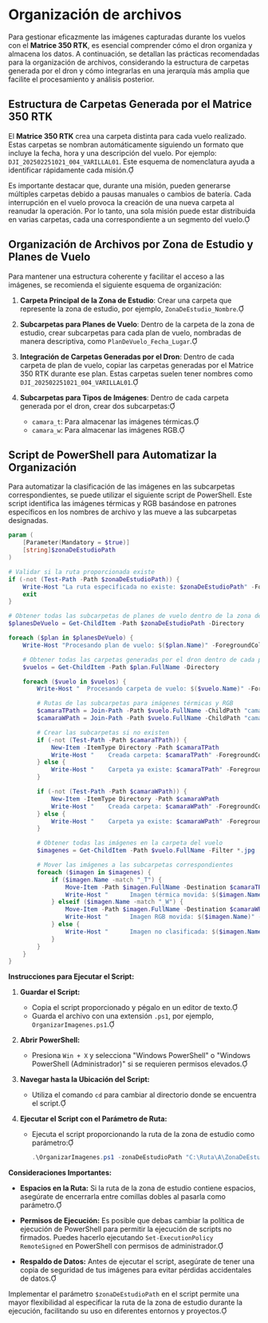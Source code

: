 # Organización de archivos
Para gestionar eficazmente las imágenes capturadas durante los vuelos con el **Matrice 350 RTK**, es esencial comprender cómo el dron organiza y almacena los datos. A continuación, se detallan las prácticas recomendadas para la organización de archivos, considerando la estructura de carpetas generada por el dron y cómo integrarlas en una jerarquía más amplia que facilite el procesamiento y análisis posterior.

## Estructura de Carpetas Generada por el Matrice 350 RTK

El **Matrice 350 RTK** crea una carpeta distinta para cada vuelo realizado. Estas carpetas se nombran automáticamente siguiendo un formato que incluye la fecha, hora y una descripción del vuelo. Por ejemplo: `DJI_202502251021_004_VARILLAL01`. Este esquema de nomenclatura ayuda a identificar rápidamente cada misión.

Es importante destacar que, durante una misión, pueden generarse múltiples carpetas debido a pausas manuales o cambios de batería. Cada interrupción en el vuelo provoca la creación de una nueva carpeta al reanudar la operación. Por lo tanto, una sola misión puede estar distribuida en varias carpetas, cada una correspondiente a un segmento del vuelo.

## Organización de Archivos por Zona de Estudio y Planes de Vuelo

Para mantener una estructura coherente y facilitar el acceso a las imágenes, se recomienda el siguiente esquema de organización:

1. **Carpeta Principal de la Zona de Estudio**: Crear una carpeta que represente la zona de estudio, por ejemplo, `ZonaDeEstudio_Nombre`.

2. **Subcarpetas para Planes de Vuelo**: Dentro de la carpeta de la zona de estudio, crear subcarpetas para cada plan de vuelo, nombradas de manera descriptiva, como `PlanDeVuelo_Fecha_Lugar`.

3. **Integración de Carpetas Generadas por el Dron**: Dentro de cada carpeta de plan de vuelo, copiar las carpetas generadas por el Matrice 350 RTK durante ese plan. Estas carpetas suelen tener nombres como `DJI_202502251021_004_VARILLAL01`.

4. **Subcarpetas para Tipos de Imágenes**: Dentro de cada carpeta generada por el dron, crear dos subcarpetas:
   - `camara_t`: Para almacenar las imágenes térmicas.
   - `camara_w`: Para almacenar las imágenes RGB.


## Script de PowerShell para Automatizar la Organización

Para automatizar la clasificación de las imágenes en las subcarpetas correspondientes, se puede utilizar el siguiente script de PowerShell. Este script identifica las imágenes térmicas y RGB basándose en patrones específicos en los nombres de archivo y las mueve a las subcarpetas designadas.

```powershell
param (
    [Parameter(Mandatory = $true)]
    [string]$zonaDeEstudioPath
)

# Validar si la ruta proporcionada existe
if (-not (Test-Path -Path $zonaDeEstudioPath)) {
    Write-Host "La ruta especificada no existe: $zonaDeEstudioPath" -ForegroundColor Red
    exit
}

# Obtener todas las subcarpetas de planes de vuelo dentro de la zona de estudio
$planesDeVuelo = Get-ChildItem -Path $zonaDeEstudioPath -Directory

foreach ($plan in $planesDeVuelo) {
    Write-Host "Procesando plan de vuelo: $($plan.Name)" -ForegroundColor Cyan

    # Obtener todas las carpetas generadas por el dron dentro de cada plan de vuelo
    $vuelos = Get-ChildItem -Path $plan.FullName -Directory

    foreach ($vuelo in $vuelos) {
        Write-Host "  Procesando carpeta de vuelo: $($vuelo.Name)" -ForegroundColor Cyan

        # Rutas de las subcarpetas para imágenes térmicas y RGB
        $camaraTPath = Join-Path -Path $vuelo.FullName -ChildPath "camara_t"
        $camaraWPath = Join-Path -Path $vuelo.FullName -ChildPath "camara_w"

        # Crear las subcarpetas si no existen
        if (-not (Test-Path -Path $camaraTPath)) {
            New-Item -ItemType Directory -Path $camaraTPath
            Write-Host "    Creada carpeta: $camaraTPath" -ForegroundColor Green
        } else {
            Write-Host "    Carpeta ya existe: $camaraTPath" -ForegroundColor Yellow
        }

        if (-not (Test-Path -Path $camaraWPath)) {
            New-Item -ItemType Directory -Path $camaraWPath
            Write-Host "    Creada carpeta: $camaraWPath" -ForegroundColor Green
        } else {
            Write-Host "    Carpeta ya existe: $camaraWPath" -ForegroundColor Yellow
        }

        # Obtener todas las imágenes en la carpeta del vuelo
        $imagenes = Get-ChildItem -Path $vuelo.FullName -Filter *.jpg

        # Mover las imágenes a las subcarpetas correspondientes
        foreach ($imagen in $imagenes) {
            if ($imagen.Name -match "_T") {
                Move-Item -Path $imagen.FullName -Destination $camaraTPath
                Write-Host "      Imagen térmica movida: $($imagen.Name)" -ForegroundColor Green
            } elseif ($imagen.Name -match "_W") {
                Move-Item -Path $imagen.FullName -Destination $camaraWPath
                Write-Host "      Imagen RGB movida: $($imagen.Name)" -ForegroundColor Green
            } else {
                Write-Host "      Imagen no clasificada: $($imagen.Name)" -ForegroundColor Red
            }
        }
    }
}
```

**Instrucciones para Ejecutar el Script:**

1. **Guardar el Script:**
   - Copia el script proporcionado y pégalo en un editor de texto.
   - Guarda el archivo con una extensión `.ps1`, por ejemplo, `OrganizarImagenes.ps1`.

2. **Abrir PowerShell:**
   - Presiona `Win + X` y selecciona "Windows PowerShell" o "Windows PowerShell (Administrador)" si se requieren permisos elevados.

3. **Navegar hasta la Ubicación del Script:**
   - Utiliza el comando `cd` para cambiar al directorio donde se encuentra el script.

4. **Ejecutar el Script con el Parámetro de Ruta:**
   - Ejecuta el script proporcionando la ruta de la zona de estudio como parámetro:
     ```powershell
     .\OrganizarImagenes.ps1 -zonaDeEstudioPath "C:\Ruta\A\ZonaDeEstudio"
     ```

**Consideraciones Importantes:**

- **Espacios en la Ruta:** Si la ruta de la zona de estudio contiene espacios, asegúrate de encerrarla entre comillas dobles al pasarla como parámetro.

- **Permisos de Ejecución:** Es posible que debas cambiar la política de ejecución de PowerShell para permitir la ejecución de scripts no firmados. Puedes hacerlo ejecutando `Set-ExecutionPolicy RemoteSigned` en PowerShell con permisos de administrador.

- **Respaldo de Datos:** Antes de ejecutar el script, asegúrate de tener una copia de seguridad de tus imágenes para evitar pérdidas accidentales de datos.

Implementar el parámetro `$zonaDeEstudioPath` en el script permite una mayor flexibilidad al especificar la ruta de la zona de estudio durante la ejecución, facilitando su uso en diferentes entornos y proyectos. 